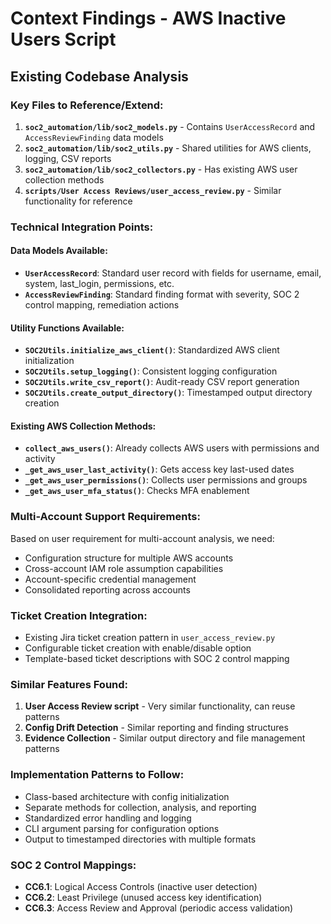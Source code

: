 # Context Findings - AWS Inactive Users Script

## Existing Codebase Analysis

### Key Files to Reference/Extend:
1. **`soc2_automation/lib/soc2_models.py`** - Contains `UserAccessRecord` and `AccessReviewFinding` data models
2. **`soc2_automation/lib/soc2_utils.py`** - Shared utilities for AWS clients, logging, CSV reports
3. **`soc2_automation/lib/soc2_collectors.py`** - Has existing AWS user collection methods
4. **`scripts/User Access Reviews/user_access_review.py`** - Similar functionality for reference

### Technical Integration Points:

#### Data Models Available:
- **`UserAccessRecord`**: Standard user record with fields for username, email, system, last_login, permissions, etc.
- **`AccessReviewFinding`**: Standard finding format with severity, SOC 2 control mapping, remediation actions

#### Utility Functions Available:
- **`SOC2Utils.initialize_aws_client()`**: Standardized AWS client initialization
- **`SOC2Utils.setup_logging()`**: Consistent logging configuration
- **`SOC2Utils.write_csv_report()`**: Audit-ready CSV report generation
- **`SOC2Utils.create_output_directory()`**: Timestamped output directory creation

#### Existing AWS Collection Methods:
- **`collect_aws_users()`**: Already collects AWS users with permissions and activity
- **`_get_aws_user_last_activity()`**: Gets access key last-used dates
- **`_get_aws_user_permissions()`**: Collects user permissions and groups
- **`_get_aws_user_mfa_status()`**: Checks MFA enablement

### Multi-Account Support Requirements:
Based on user requirement for multi-account analysis, we need:
- Configuration structure for multiple AWS accounts
- Cross-account IAM role assumption capabilities
- Account-specific credential management
- Consolidated reporting across accounts

### Ticket Creation Integration:
- Existing Jira ticket creation pattern in `user_access_review.py`
- Configurable ticket creation with enable/disable option
- Template-based ticket descriptions with SOC 2 control mapping

### Similar Features Found:
1. **User Access Review script** - Very similar functionality, can reuse patterns
2. **Config Drift Detection** - Similar reporting and finding structures
3. **Evidence Collection** - Similar output directory and file management patterns

### Implementation Patterns to Follow:
- Class-based architecture with config initialization
- Separate methods for collection, analysis, and reporting
- Standardized error handling and logging
- CLI argument parsing for configuration options
- Output to timestamped directories with multiple formats

### SOC 2 Control Mappings:
- **CC6.1**: Logical Access Controls (inactive user detection)
- **CC6.2**: Least Privilege (unused access key identification)
- **CC6.3**: Access Review and Approval (periodic access validation)